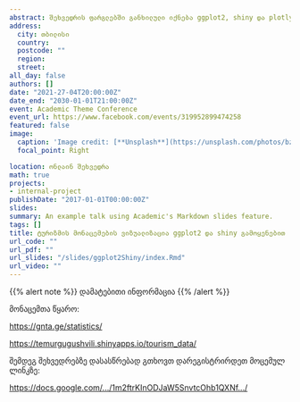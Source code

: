```yaml
---
abstract: შეხვედრის ფარგლებში განხილული იქნება ggplot2, shiny და plotly::ggploty პაკეტები. ტურიზმის ეროვნული ადმინისტრაციის მონაცემების მაგალითზე ნაჩვენები იქნება ggplot2 პაკეტით შექმნილი დიაგრამების გამოყენებით ინტერაქტიული ვიზუალიზაციისა და აპლიკაციის შექმნის ნაბიჯები. დეტალურად იქნება განხილული მონაცემების მომზადება, ggplot2 პაკეტით დიაგრამის შექმნა და მისი გამოყენება shiny-ისა და plotly::ggploty პაკეტებში.
address:
  city: თბილისი
  country: 
  postcode: ""
  region: 
  street: 
all_day: false
authors: []
date: "2021-27-04T20:00:00Z"
date_end: "2030-01-01T21:00:00Z"
event: Academic Theme Conference
event_url: https://www.facebook.com/events/319952899474258
featured: false
image:
  caption: 'Image credit: [**Unsplash**](https://unsplash.com/photos/bzdhc5b3Bxs)'
  focal_point: Right

location: ონლაინ შეხვედრა
math: true
projects:
- internal-project
publishDate: "2017-01-01T00:00:00Z"
slides:
summary: An example talk using Academic's Markdown slides feature.
tags: []
title: ტურიზმის მონაცემების ვიზუალიზაცია ggplot2 და shiny გამოყენებით
url_code: ""
url_pdf: ""
url_slides: "/slides/ggplot2Shiny/index.Rmd"
url_video: ""
---
```


{{% alert note %}}
დამატებითი ინფორმაცია
{{% /alert %}}

მონაცემთა წყარო:

https://gnta.ge/statistics/

https://temurgugushvili.shinyapps.io/tourism_data/

შემდეგ შეხვედრებზე დასასწრებად გთხოვთ დარეგისტრირდეთ მოცემულ ლინკზე:

https://docs.google.com/.../1m2ftrKInODJaW5SnvtcOhb1QXNf.../
